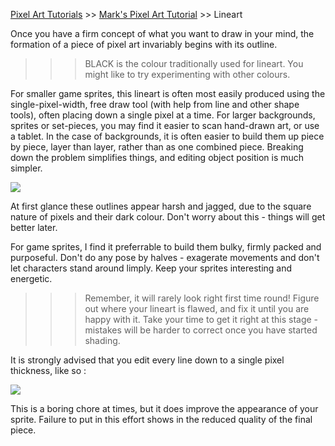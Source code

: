[Pixel Art Tutorials](tutorials.md) >> [Mark's Pixel Art Tutorial](mark.md) >> Lineart

Once you have a firm concept of what you want to draw in your mind, the formation of a piece of pixel art invariably begins with its outline.

>>> BLACK is the colour traditionally used for lineart. You might like to try experimenting with other colours.

For smaller game sprites, this lineart is often most easily produced using the single-pixel-width, free draw tool (with help from line and other shape tools), often placing down a single pixel at a time.
For larger backgrounds, sprites or set-pieces, you may find it easier to scan hand-drawn art, or use a tablet.
In the case of backgrounds, it is often easier to build them up piece by piece, layer than layer, rather than as one combined piece. Breaking down the problem simplifies things, and editing object position is much simpler.

![][lineart]

At first glance these outlines appear harsh and jagged, due to the square nature of pixels and their dark colour. Don't worry about this - things will get better later.

For game sprites, I find it preferrable to build them bulky, firmly packed and purposeful. Don't do any pose by halves - exagerate movements and don't let characters stand around limply. Keep your sprites interesting and energetic.

>>> Remember, it will rarely look right first time round! Figure out where your lineart is flawed, and fix it until you are happy with it.
>>> Take your time to get it right at this stage - mistakes will be harder to correct once you have started shading.

It is strongly advised that you edit every line down to a single pixel thickness, like so :

![][cleanup]

This is a boring chore at times, but it does improve the appearance of your sprite. Failure to put in this effort shows in the reduced quality of the final piece.

[lineart]: /pixelart/images/mark_lineart.gif
[cleanup]: /pixelart/images/mark_cleanup.gif

